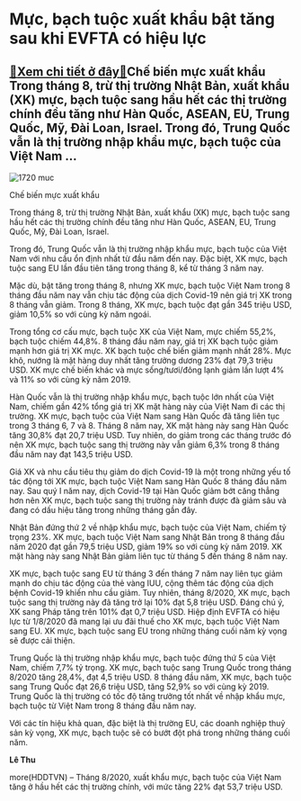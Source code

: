Mực, bạch tuộc xuất khẩu bật tăng sau khi EVFTA có hiệu lực
===========================================================

[:gift:Xem chi tiết ở đây:gift:](https://hddtvn.com/muc-bach-tuoc-xuat-khau-bat-tang-sau-khi-evfta-co-hieu-luc/)Chế biến mực xuất khẩu Trong tháng 8, trừ thị trường Nhật Bản, xuất khẩu (XK) mực, bạch tuộc sang hầu hết các thị trường chính đều tăng như Hàn Quốc, ASEAN, EU, Trung Quốc, Mỹ, Đài Loan, Israel. Trong đó, Trung Quốc vẫn là thị trường nhập khẩu mực, bạch tuộc của Việt Nam …
---------------------------------------------------------------------------------------------------------------------------------------------------------------------------------------------------------------------------------------------------------------------------------





![1720 muc](https://haiquanonline.com.vn/stores/news_dataimages/hoalt/072020/25/11/in_article/1720_muc.jpg?rt=20200925125558 "undefined")


Chế biến mực xuất khẩu



Trong tháng 8, trừ thị trường Nhật Bản, xuất khẩu (XK) mực, bạch tuộc sang hầu hết các thị trường chính đều tăng như Hàn Quốc, ASEAN, EU, Trung Quốc, Mỹ, Đài Loan, Israel.


Trong đó, Trung Quốc vẫn là thị trường nhập khẩu mực, bạch tuộc của Việt Nam với nhu cầu ổn định nhất từ đầu năm đến nay. Đặc biệt, XK mực, bạch tuộc sang EU lần đầu tiên tăng trong tháng 8, kể từ tháng 3 năm nay.


Mặc dù, bật tăng trong tháng 8, nhưng XK mực, bạch tuộc Việt Nam trong 8 tháng đầu năm nay vẫn chịu tác động của dịch Covid-19 nên giá trị XK trong 8 tháng vẫn giảm. Trong 8 tháng, XK mực, bạch tuộc đạt gần 345 triệu USD, giảm 10,5% so với cùng kỳ năm ngoái.


Trong tổng cơ cấu mực, bạch tuộc XK của Việt Nam, mực chiếm 55,2%, bạch tuộc chiếm 44,8%. 8 tháng đầu năm nay, giá trị XK bạch tuộc giảm mạnh hơn giá trị XK mực. XK bạch tuộc chế biến giảm mạnh nhất 28%. Mực khô, nướng là mặt hàng duy nhất tăng trưởng dương 23% đạt 79,3 triệu USD. XK mực chế biến khác và mực sống/tươi/đông lạnh giảm lần lượt 4% và 11% so với cùng kỳ năm 2019.


Hàn Quốc vẫn là thị trường nhập khẩu mực, bạch tuộc lớn nhất của Việt Nam, chiếm gần 42% tổng giá trị XK mặt hàng này của Việt Nam đi các thị trường. XK mực, bạch tuộc của Việt Nam sang Hàn Quốc đã tăng liên tục trong 3 tháng 6, 7 và 8. Tháng 8 năm nay, XK mặt hàng này sang Hàn Quốc tăng 30,8% đạt 20,7 triệu USD. Tuy nhiên, do giảm trong các tháng trước đó nên XK mực, bạch tuộc sang thị trường này vẫn giảm 6,3% trong 8 tháng đầu năm nay đạt 143,5 triệu USD.


Giá XK và nhu cầu tiêu thụ giảm do dịch Covid-19 là một trong những yếu tố tác động tới XK mực, bạch tuộc Việt Nam sang Hàn Quốc 8 tháng đầu năm nay. Sau quý I năm nay, dịch Covid-19 tại Hàn Quốc giảm bớt căng thẳng hơn nên XK mực, bạch tuộc sang thị trường này tránh được đà giảm sâu và đang có dấu hiệu tăng trong những tháng gần đây.


Nhật Bản đứng thứ 2 về nhập khẩu mực, bạch tuộc của Việt Nam, chiếm tỷ trọng 23%. XK mực, bạch tuộc Việt Nam sang Nhật Bản trong 8 tháng đầu năm 2020 đạt gần 79,5 triệu USD, giảm 19% so với cùng kỳ năm 2019. XK mặt hàng này sang Nhật Bản giảm liên tục từ tháng 5 đến tháng 8 năm nay.


XK mực, bạch tuộc sang EU từ tháng 3 đến tháng 7 năm nay liên tục giảm mạnh do chịu tác động của thẻ vàng IUU, cộng thêm tác động của dịch bệnh Covid-19 khiến nhu cầu giảm. Tuy nhiên, tháng 8/2020, XK mực, bạch tuộc sang thị trường này đã tăng trở lại 10% đạt 5,8 triệu USD. Đáng chú ý, XK sang Pháp tăng trên 101% đạt 0,7 triệu USD. Hiệp định EVFTA có hiệu lực từ 1/8/2020 đã mang lại ưu đãi thuế cho XK mực, bạch tuộc Việt Nam sang EU. XK mực, bạch tuộc sang EU trong những tháng cuối năm kỳ vọng sẽ được cải thiện.


Trung Quốc là thị trường nhập khẩu mực, bạch tuộc đứng thứ 5 của Việt Nam, chiếm 7,7% tỷ trọng. XK mực, bạch tuộc sang Trung Quốc trong tháng 8/2020 tăng 28,4%, đạt 4,5 triệu USD. 8 tháng đầu năm, XK mực, bạch tuộc sang Trung Quốc đạt 26,6 triệu USD, tăng 52,9% so với cùng kỳ 2019. Trung Quốc là thị trường có tốc độ tăng trưởng tốt nhất về nhập khẩu mực, bạch tuộc từ Việt Nam trong 8 tháng đầu năm nay.


Với các tín hiệu khả quan, đặc biệt là thị trường EU, các doanh nghiệp thuỷ sản kỳ vọng, XK mực, bạch tuộc sẽ có bướt đột phá trong những tháng cuối năm.




**Lê Thu**



more(HDDTVN) – Tháng 8/2020, xuất khẩu mực, bạch tuộc của Việt Nam tăng ở hầu hết các thị trường chính, với mức tăng 22% đạt 53,7 triệu USD.

